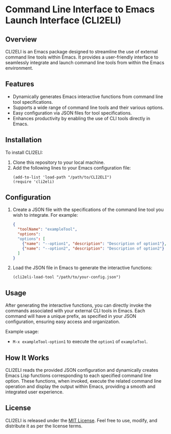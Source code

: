 # Command Line Interface to Emacs Launch Interface (CLI2ELI)

## Overview
CLI2ELI is an Emacs package designed to streamline the use of external command line tools within Emacs. It provides a user-friendly interface to seamlessly integrate and launch command line tools from within the Emacs environment.

## Features
- Dynamically generates Emacs interactive functions from command line tool specifications.
- Supports a wide range of command line tools and their various options.
- Easy configuration via JSON files for tool specifications.
- Enhances productivity by enabling the use of CLI tools directly in Emacs.

## Installation
To install CLI2ELI:
1. Clone this repository to your local machine.
2. Add the following lines to your Emacs configuration file:
   ```emacs-lisp
   (add-to-list 'load-path "/path/to/CLI2ELI")
   (require 'cli2eli)
   ```

## Configuration
1. Create a JSON file with the specifications of the command line tool you wish to integrate. For example:
   ```json
   {
     "toolName": "exampleTool",
     "options":
     "options": [
       {"name": "--option1", "description": "Description of option1"},
       {"name": "--option2", "description": "Description of option2"}
     ]
   }
   ```
2. Load the JSON file in Emacs to generate the interactive functions:
   ```emacs-lisp
   (cli2eli-load-tool "/path/to/your-config.json")
   ```

## Usage
After generating the interactive functions, you can directly invoke the commands associated with your external CLI tools in Emacs. Each command will have a unique prefix, as specified in your JSON configuration, ensuring easy access and organization.

Example usage:
- `M-x exampleTool-option1` to execute the `option1` of `exampleTool`.

## How It Works
CLI2ELI reads the provided JSON configuration and dynamically creates Emacs Lisp functions corresponding to each specified command line option. These functions, when invoked, execute the related command line operation and display the output within Emacs, providing a smooth and integrated user experience.


## License
CLI2ELI is released under the [MIT License](LICENSE.md). Feel free to use, modify, and distribute it as per the license terms.
